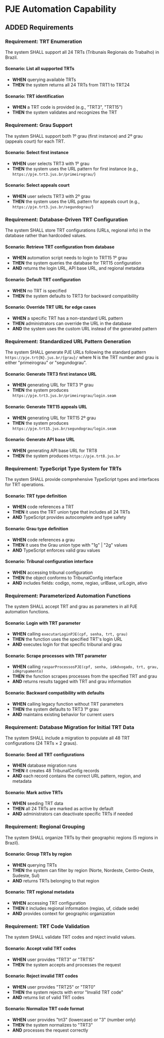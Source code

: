 # PJE Automation Capability

## ADDED Requirements

### Requirement: TRT Enumeration
The system SHALL support all 24 TRTs (Tribunais Regionais do Trabalho) in Brazil.

#### Scenario: List all supported TRTs
- **WHEN** querying available TRTs
- **THEN** the system returns all 24 TRTs from TRT1 to TRT24

#### Scenario: TRT identification
- **WHEN** a TRT code is provided (e.g., "TRT3", "TRT15")
- **THEN** the system validates and recognizes the TRT

### Requirement: Grau Support
The system SHALL support both 1º grau (first instance) and 2º grau (appeals court) for each TRT.

#### Scenario: Select first instance
- **WHEN** user selects TRT3 with 1º grau
- **THEN** the system uses the URL pattern for first instance (e.g., `https://pje.trt3.jus.br/primeirograu/`)

#### Scenario: Select appeals court
- **WHEN** user selects TRT3 with 2º grau
- **THEN** the system uses the URL pattern for appeals court (e.g., `https://pje.trt3.jus.br/segundograu/`)

### Requirement: Database-Driven TRT Configuration
The system SHALL store TRT configurations (URLs, regional info) in the database rather than hardcoded values.

#### Scenario: Retrieve TRT configuration from database
- **WHEN** automation script needs to login to TRT15 1º grau
- **THEN** the system queries the database for TRT15 configuration
- **AND** returns the login URL, API base URL, and regional metadata

#### Scenario: Default TRT configuration
- **WHEN** no TRT is specified
- **THEN** the system defaults to TRT3 for backward compatibility

#### Scenario: Override TRT URL for edge cases
- **WHEN** a specific TRT has a non-standard URL pattern
- **THEN** administrators can override the URL in the database
- **AND** the system uses the custom URL instead of the generated pattern

### Requirement: Standardized URL Pattern Generation
The system SHALL generate PJE URLs following the standard pattern `https://pje.trt{N}.jus.br/{grau}/` where N is the TRT number and grau is either "primeirograu" or "segundograu".

#### Scenario: Generate TRT3 first instance URL
- **WHEN** generating URL for TRT3 1º grau
- **THEN** the system produces `https://pje.trt3.jus.br/primeirograu/login.seam`

#### Scenario: Generate TRT15 appeals URL
- **WHEN** generating URL for TRT15 2º grau
- **THEN** the system produces `https://pje.trt15.jus.br/segundograu/login.seam`

#### Scenario: Generate API base URL
- **WHEN** generating API base URL for TRT8
- **THEN** the system produces `https://pje.trt8.jus.br`

### Requirement: TypeScript Type System for TRTs
The system SHALL provide comprehensive TypeScript types and interfaces for TRT operations.

#### Scenario: TRT type definition
- **WHEN** code references a TRT
- **THEN** it uses the TRT union type that includes all 24 TRTs
- **AND** TypeScript provides autocomplete and type safety

#### Scenario: Grau type definition
- **WHEN** code references a grau
- **THEN** it uses the Grau union type with "1g" | "2g" values
- **AND** TypeScript enforces valid grau values

#### Scenario: Tribunal configuration interface
- **WHEN** accessing tribunal configuration
- **THEN** the object conforms to TribunalConfig interface
- **AND** includes fields: codigo, nome, regiao, urlBase, urlLogin, ativo

### Requirement: Parameterized Automation Functions
The system SHALL accept TRT and grau as parameters in all PJE automation functions.

#### Scenario: Login with TRT parameter
- **WHEN** calling `executarLoginPJE(cpf, senha, trt, grau)`
- **THEN** the function uses the specified TRT's login URL
- **AND** executes login for that specific tribunal and grau

#### Scenario: Scrape processes with TRT parameter
- **WHEN** calling `rasparProcessosPJE(cpf, senha, idAdvogado, trt, grau, idAgrupamento)`
- **THEN** the function scrapes processes from the specified TRT and grau
- **AND** returns results tagged with TRT and grau information

#### Scenario: Backward compatibility with defaults
- **WHEN** calling legacy function without TRT parameters
- **THEN** the system defaults to TRT3 1º grau
- **AND** maintains existing behavior for current users

### Requirement: Database Migration for Initial TRT Data
The system SHALL include a migration to populate all 48 TRT configurations (24 TRTs × 2 graus).

#### Scenario: Seed all TRT configurations
- **WHEN** database migration runs
- **THEN** it creates 48 TribunalConfig records
- **AND** each record contains the correct URL pattern, region, and metadata

#### Scenario: Mark active TRTs
- **WHEN** seeding TRT data
- **THEN** all 24 TRTs are marked as active by default
- **AND** administrators can deactivate specific TRTs if needed

### Requirement: Regional Grouping
The system SHALL organize TRTs by their geographic regions (5 regions in Brazil).

#### Scenario: Group TRTs by region
- **WHEN** querying TRTs
- **THEN** the system can filter by region (Norte, Nordeste, Centro-Oeste, Sudeste, Sul)
- **AND** returns TRTs belonging to that region

#### Scenario: TRT regional metadata
- **WHEN** accessing TRT configuration
- **THEN** it includes regional information (regiao, uf, cidade sede)
- **AND** provides context for geographic organization

### Requirement: TRT Code Validation
The system SHALL validate TRT codes and reject invalid values.

#### Scenario: Accept valid TRT codes
- **WHEN** user provides "TRT3" or "TRT15"
- **THEN** the system accepts and processes the request

#### Scenario: Reject invalid TRT codes
- **WHEN** user provides "TRT25" or "TRT0"
- **THEN** the system rejects with error "Invalid TRT code"
- **AND** returns list of valid TRT codes

#### Scenario: Normalize TRT code format
- **WHEN** user provides "trt3" (lowercase) or "3" (number only)
- **THEN** the system normalizes to "TRT3"
- **AND** processes the request correctly
